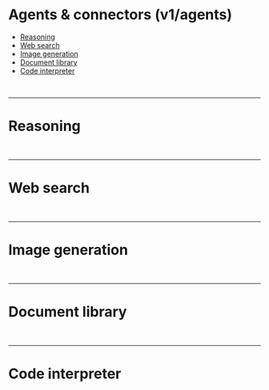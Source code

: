 # Agents & connectors (v1/agents)

- [Reasoning](#reasoning)
- [Web search](#web-search)
- [Image generation](#image-generation)
- [Document library](#document-library)
- [Code interpreter](#code-interpreter)

<br>

___

# Reasoning

<br>

___

# Web search

<br>

___

# Image generation

<br>

___

# Document library

<br>

___

# Code interpreter

